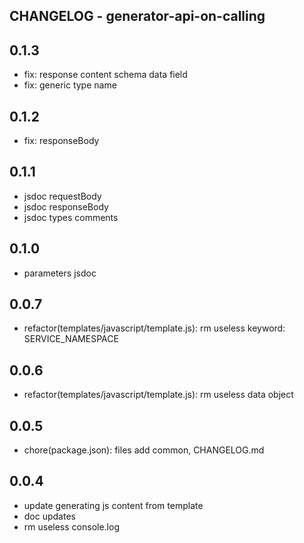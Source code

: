 CHANGELOG - generator-api-on-calling
---

## 0.1.3

- fix: response content schema data field
- fix: generic type name

## 0.1.2

- fix: responseBody

## 0.1.1

+ jsdoc requestBody
+ jsdoc responseBody
+ jsdoc types comments

## 0.1.0

+ parameters jsdoc

## 0.0.7

- refactor(templates/javascript/template.js): rm useless keyword: SERVICE_NAMESPACE

## 0.0.6

- refactor(templates/javascript/template.js): rm useless data object

## 0.0.5

- chore(package.json): files add common, CHANGELOG.md

## 0.0.4

- update generating js content from template
- doc updates
- rm useless console.log
